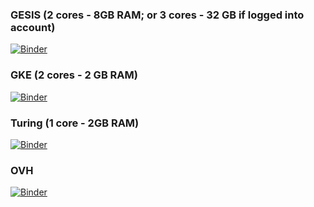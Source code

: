 
### GESIS (2 cores - 8GB RAM; or 3 cores - 32 GB if logged into account)
 
[![Binder](https://mybinder.org/badge_logo.svg)](https://notebooks.gesis.org/binder/v2/gh/richherr/pyrnotebook_hpc_ml_intro/HEAD)

### GKE (2 cores - 2 GB RAM)
[![Binder](https://mybinder.org/badge_logo.svg)](https://mybinder.org/v2/gh/richherr/pyrnotebook_hpc_ml_intro/HEAD)

### Turing (1 core - 2GB RAM)
[![Binder](https://mybinder.org/badge_logo.svg)](https://turing.mybinder.org/v2/gh/richherr/pyrnotebook_hpc_ml_intro/HEAD)

### OVH
[![Binder](https://mybinder.org/badge_logo.svg)](https://ovh.mybinder.org/v2/gh/richherr/pyrnotebook_hpc_ml_intro/HEAD)